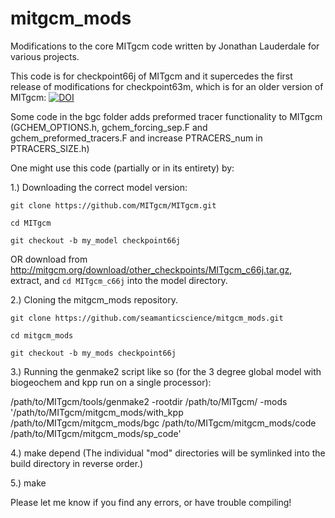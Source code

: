 # mitgcm_mods
Modifications to the core MITgcm code written by Jonathan Lauderdale for various projects.

This code is for checkpoint66j of MITgcm and it supercedes the first release of modifications for checkpoint63m, which is for an older version of MITgcm:
<a href="https://zenodo.org/badge/latestdoi/87344333"><img src="https://zenodo.org/badge/87344333.svg" alt="DOI"></a>

Some code in the bgc folder adds preformed tracer functionality to MITgcm (GCHEM_OPTIONS.h, gchem_forcing_sep.F and gchem_preformed_tracers.F and increase PTRACERS_num in PTRACERS_SIZE.h)

One might use this code (partially or in its entirety) by:

1.) Downloading the correct model version:

`git clone https://github.com/MITgcm/MITgcm.git`

`cd MITgcm`

`git checkout -b my_model checkpoint66j`

OR download from http://mitgcm.org/download/other_checkpoints/MITgcm_c66j.tar.gz, extract, and `cd MITgcm_c66j` into the model directory.

2.) Cloning the mitgcm_mods repository.

`git clone https://github.com/seamanticscience/mitgcm_mods.git`

`cd mitgcm_mods`

`git checkout -b my_mods checkpoint66j`

3.) Running the genmake2 script like so (for the 3 degree global model with biogeochem and kpp run on a single processor):

 /path/to/MITgcm/tools/genmake2 -rootdir /path/to/MITgcm/ -mods '/path/to/MITgcm/mitgcm_mods/with_kpp /path/to/MITgcm/mitgcm_mods/bgc /path/to/MITgcm/mitgcm_mods/code /path/to/MITgcm/mitgcm_mods/sp_code'
 
 4.) make depend (The individual "mod" directories will be symlinked into the build directory in reverse order.)
 
 5.) make
 
 Please let me know if you find any errors, or have trouble compiling!
 
